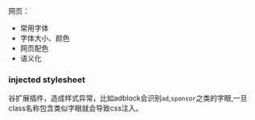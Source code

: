 网页：

- 常用字体
- 字体大小、颜色
- 网页配色
- 语义化



### injected stylesheet

 谷扩展插件，造成样式异常，比如adblock会识别`ad`,`sponsor`之类的字眼,一旦class名称包含类似字眼就会导致css注入。